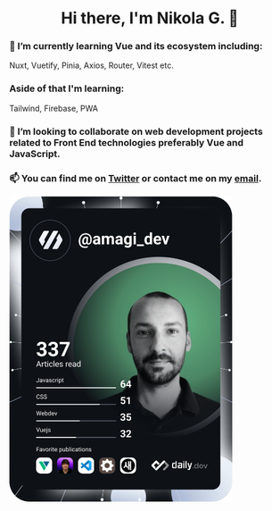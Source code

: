 <div align="center">
 
# Hi there, I'm Nikola G. 👋
</div>
 
### 🌱 I’m currently learning Vue and its ecosystem including:
Nuxt, 
Vuetify, 
Pinia, 
Axios,
Router, 
Vitest etc.

### Aside of that I'm learning: <br>
 Tailwind, 
 Firebase, 
 PWA

### 👯 I’m looking to collaborate on web development projects related to Front End technologies preferably Vue and JavaScript.

### 📫 You can find me on [Twitter](https://twitter.com/amagi_dev) or contact me on my [email](petrovskinikolag@gmail.com).

<a href="https://app.daily.dev/amagi_dev"><img src="https://github.com/nikolagp/nikolagp/blob/main/devcard.svg" width="400" alt="Nikola G's Dev Card"/></a>
<!-- - 🤔 I’m looking for help with ...
- 💬 Ask me about ...
- - 😄 Pronouns: ...
- ⚡ Fun fact: ... 


 ### [YouTube Demonstration](https://youtu.be/7eJexJVCqJo)

## Description
Project consists of a simple PowerShell script that walks the user through "zeroing out" (wiping) any drives that are connected to the system. The utility allows you to select the target disk and choose the number of passes that are performed. The PowerShell script will configure a diskpart script file based on the user's selections and then launch Diskpart to perform the disk sanitization.
<br />


<h2>Languages and Utilities Used</h2>

- <b>PowerShell</b> 
- <b>Diskpart</b>

<h2>Environments Used </h2>

- <b>Windows 10</b> (21H2)

<h2>Program walk-through:</h2> -->
